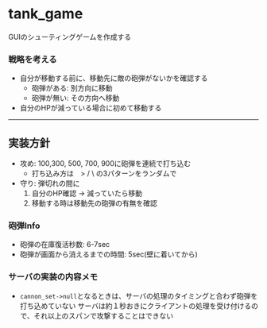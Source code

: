 # tank_game
GUIのシューティングゲームを作成する

### 戦略を考える
- 自分が移動する前に、移動先に敵の砲弾がないかを確認する
    - 砲弾がある: 別方向に移動
    - 砲弾が無い: その方向へ移動
- 自分のHPが減っている場合に初めて移動する

---
## 実装方針
- 攻め: 100,300, 500, 700, 900に砲弾を連続で打ち込む
    - 打ち込み方は　> / \\ の3パターンをランダムで
- 守り: 弾切れの間に
    1. 自分のHP確認 -> 減っていたら移動
    2. 移動する時は移動先の砲弾の有無を確認

### 砲弾Info
- 砲弾の在庫復活秒数: 6-7sec
- 砲弾が画面から消えるまでの時間: 5sec(壁に着いてから)

### サーバの実装の内容メモ
- ```cannon_set->null```となるときは、サーバの処理のタイミングと合わず砲弾を打ち込めていない
    サーバは約１秒おきにクライアントの処理を受け付けるので、それ以上のスパンで攻撃することはできない


